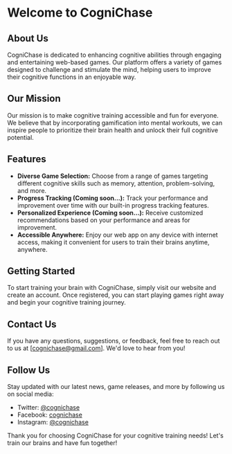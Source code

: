 # Welcome to CogniChase

## About Us
CogniChase is dedicated to enhancing cognitive abilities through engaging and entertaining web-based games. Our platform offers a variety of games designed to challenge and stimulate the mind, helping users to improve their cognitive functions in an enjoyable way.

## Our Mission
Our mission is to make cognitive training accessible and fun for everyone. We believe that by incorporating gamification into mental workouts, we can inspire people to prioritize their brain health and unlock their full cognitive potential.

## Features
- **Diverse Game Selection:** Choose from a range of games targeting different cognitive skills such as memory, attention, problem-solving, and more.
- **Progress Tracking (Coming soon...):** Track your performance and improvement over time with our built-in progress tracking features.
- **Personalized Experience (Coming soon...):** Receive customized recommendations based on your performance and areas for improvement.
- **Accessible Anywhere:** Enjoy our web app on any device with internet access, making it convenient for users to train their brains anytime, anywhere.

## Getting Started
To start training your brain with CogniChase, simply visit our website and create an account. Once registered, you can start playing games right away and begin your cognitive training journey.

## Contact Us
If you have any questions, suggestions, or feedback, feel free to reach out to us at [cognichase@gmail.com]. We'd love to hear from you!

## Follow Us
Stay updated with our latest news, game releases, and more by following us on social media:
- Twitter: [@cognichase](https://twitter.com/cognichase)
- Facebook: [cognichase](https://www.facebook.com/cognichase)
- Instagram: [@cognichase](https://www.instagram.com/cognichase)

Thank you for choosing CogniChase for your cognitive training needs! Let's train our brains and have fun together!

